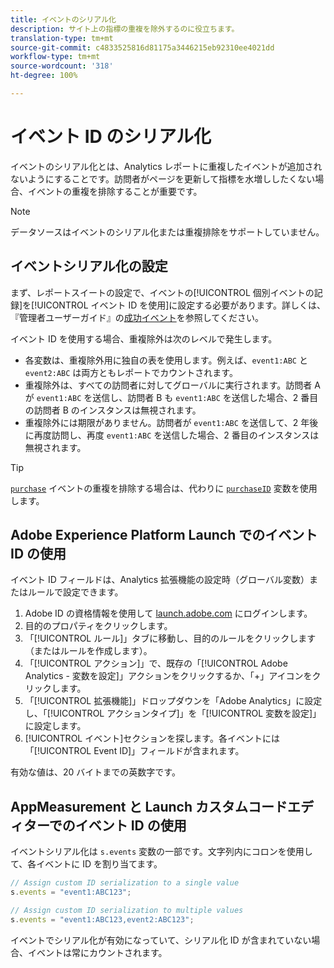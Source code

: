 ```yaml
---
title: イベントのシリアル化
description: サイト上の指標の重複を除外するのに役立ちます。
translation-type: tm+mt
source-git-commit: c4833525816d81175a3446215eb92310ee4021dd
workflow-type: tm+mt
source-wordcount: '318'
ht-degree: 100%

---
```



# イベント ID のシリアル化

イベントのシリアル化とは、Analytics レポートに重複したイベントが追加されないようにすることです。訪問者がページを更新して指標を水増ししたくない場合、イベントの重複を排除することが重要です。

>[!NOTE]
>
>データソースはイベントのシリアル化または重複排除をサポートしていません。

## イベントシリアル化の設定

まず、レポートスイートの設定で、イベントの[!UICONTROL 個別イベントの記録]を[!UICONTROL イベント ID を使用]に設定する必要があります。詳しくは、『管理者ユーザーガイド』の[成功イベント](/help/admin/admin/c-success-events/success-event.md)を参照してください。

イベント ID を使用する場合、重複除外は次のレベルで発生します。

* 各変数は、重複除外用に独自の表を使用します。例えば、`event1:ABC` と `event2:ABC` は両方ともレポートでカウントされます。
* 重複除外は、すべての訪問者に対してグローバルに実行されます。訪問者 A が `event1:ABC` を送信し、訪問者 B も `event1:ABC` を送信した場合、2 番目の訪問者 B のインスタンスは無視されます。
* 重複除外には期限がありません。訪問者が `event1:ABC` を送信して、2 年後に再度訪問し、再度 `event1:ABC` を送信した場合、2 番目のインスタンスは無視されます。

>[!TIP]
>
> [`purchase`](event-purchase.md) イベントの重複を排除する場合は、代わりに [`purchaseID`](../purchaseid.md) 変数を使用します。

## Adobe Experience Platform Launch でのイベント ID の使用

イベント ID フィールドは、Analytics 拡張機能の設定時（グローバル変数）またはルールで設定できます。

1. Adobe ID の資格情報を使用して [launch.adobe.com](https://launch.adobe.com) にログインします。
2. 目的のプロパティをクリックします。
3. 「[!UICONTROL ルール]」タブに移動し、目的のルールをクリックします（またはルールを作成します）。
4. 「[!UICONTROL アクション]」で、既存の「[!UICONTROL Adobe Analytics - 変数を設定]」アクションをクリックするか、「+」アイコンをクリックします。
5. 「[!UICONTROL 拡張機能]」ドロップダウンを「Adobe Analytics」に設定し、「[!UICONTROL アクションタイプ]」を「[!UICONTROL 変数を設定]」に設定します。
6. [!UICONTROL イベント]セクションを探します。各イベントには「[!UICONTROL Event ID]」フィールドが含まれます。

有効な値は、20 バイトまでの英数字です。

## AppMeasurement と Launch カスタムコードエディターでのイベント ID の使用

イベントシリアル化は `s.events` 変数の一部です。文字列内にコロンを使用して、各イベントに ID を割り当てます。

```js
// Assign custom ID serialization to a single value
s.events = "event1:ABC123";

// Assign custom ID serialization to multiple values
s.events = "event1:ABC123,event2:ABC123";
```

イベントでシリアル化が有効になっていて、シリアル化 ID が含まれていない場合、イベントは常にカウントされます。

